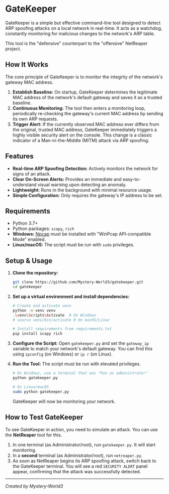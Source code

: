 # GateKeeper 

GateKeeper is a simple but effective command-line tool designed to detect ARP spoofing attacks on a local network in real-time. It acts as a watchdog, constantly monitoring for malicious changes to the network's ARP table.

This tool is the "defensive" counterpart to the "offensive" NetReaper project.

## How It Works

The core principle of GateKeeper is to monitor the integrity of the network's gateway MAC address.

1.  **Establish Baseline:** On startup, GateKeeper determines the legitimate MAC address of the network's default gateway and saves it as a trusted baseline.
2.  **Continuous Monitoring:** The tool then enters a monitoring loop, periodically re-checking the gateway's current MAC address by sending its own ARP requests.
3.  **Trigger Alert:** If the currently observed MAC address ever differs from the original, trusted MAC address, GateKeeper immediately triggers a highly visible security alert on the console. This change is a classic indicator of a Man-in-the-Middle (MITM) attack via ARP spoofing.

## Features

-   **Real-time ARP Spoofing Detection:** Actively monitors the network for signs of an attack.
-   **Clear On-Screen Alerts:** Provides an immediate and easy-to-understand visual warning upon detecting an anomaly.
-   **Lightweight:** Runs in the background with minimal resource usage.
-   **Simple Configuration:** Only requires the gateway's IP address to be set.

## Requirements

-   Python 3.7+
-   Python packages: `scapy`, `rich`
-   **Windows:** [Npcap](https://npcap.com/) must be installed with "WinPcap API-compatible Mode" enabled.
-   **Linux/macOS:** The script must be run with `sudo` privileges.

## Setup & Usage

1.  **Clone the repository:**
    ```bash
    git clone https://github.com/Mystery-World3/gatekeeper.git
    cd gatekeeper
    ```

2.  **Set up a virtual environment and install dependencies:**
    ```bash
    # Create and activate venv
    python -m venv venv
    .\venv\Scripts\Activate  # On Windows
    # source venv/bin/activate # On macOS/Linux

    # Install requirements from requirements.txt
    pip install scapy rich
    ```

3.  **Configure the Script:**
    Open `gatekeeper.py` and set the `gateway_ip` variable to match your network's default gateway. You can find this using `ipconfig` (on Windows) or `ip r` (on Linux).

4.  **Run the Tool:**
    The script must be run with elevated privileges.
    ```bash
    # On Windows, use a terminal that was "Run as administrator"
    python gatekeeper.py

    # On Linux/macOS
    sudo python gatekeeper.py
    ```
    GateKeeper will now be monitoring your network.

## How to Test GateKeeper

To see GateKeeper in action, you need to simulate an attack. You can use the **NetReaper** tool for this.

1.  In one terminal (as Administrator/root), run `gatekeeper.py`. It will start monitoring.
2.  In a **second** terminal (as Administrator/root), run `netreaper.py`.
3.  As soon as NetReaper begins its ARP spoofing attack, switch back to the GateKeeper terminal. You will see a red `SECURITY ALERT` panel appear, confirming that the attack was successfully detected.

   ---

*Created by Mystery-World3*
